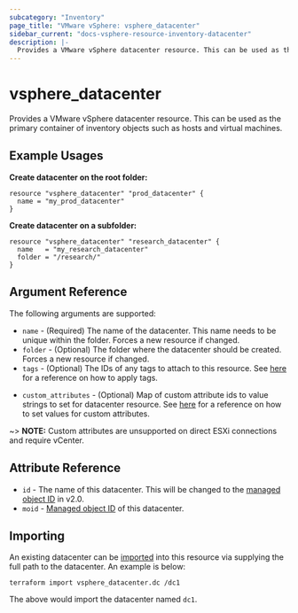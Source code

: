 ```yaml
---
subcategory: "Inventory"
page_title: "VMware vSphere: vsphere_datacenter"
sidebar_current: "docs-vsphere-resource-inventory-datacenter"
description: |-
  Provides a VMware vSphere datacenter resource. This can be used as the primary container of inventory objects such as hosts and virtual machines.
---
```


# vsphere_datacenter

Provides a VMware vSphere datacenter resource. This can be used as the primary
container of inventory objects such as hosts and virtual machines.

## Example Usages

**Create datacenter on the root folder:**

```hcl
resource "vsphere_datacenter" "prod_datacenter" {
  name = "my_prod_datacenter"
}
```

**Create datacenter on a subfolder:**

```hcl
resource "vsphere_datacenter" "research_datacenter" {
  name   = "my_research_datacenter"
  folder = "/research/"
}
```

## Argument Reference

The following arguments are supported:

* `name` - (Required) The name of the datacenter. This name needs to be unique
  within the folder. Forces a new resource if changed.
* `folder` - (Optional) The folder where the datacenter should be created.
  Forces a new resource if changed.
* `tags` - (Optional) The IDs of any tags to attach to this resource. See
  [here][docs-applying-tags] for a reference on how to apply tags.

[docs-applying-tags]: /docs/providers/vsphere/r/tag.html#using-tags-in-a-supported-resource

* `custom_attributes` - (Optional) Map of custom attribute ids to value
  strings to set for datacenter resource. See
  [here][docs-setting-custom-attributes] for a reference on how to set values
  for custom attributes.

[docs-setting-custom-attributes]: /docs/providers/vsphere/r/custom_attribute.html#using-custom-attributes-in-a-supported-resource

~> **NOTE:** Custom attributes are unsupported on direct ESXi connections
and require vCenter.

## Attribute Reference

* `id` - The name of this datacenter. This will be changed to the [managed
  object ID][docs-about-morefs] in v2.0.
* `moid` - [Managed object ID][docs-about-morefs] of this datacenter.

[docs-about-morefs]: /docs/providers/vsphere/index.html#use-of-managed-object-references-by-the-vsphere-provider

## Importing

An existing datacenter can be [imported][docs-import] into this resource
via supplying the full path to the datacenter. An example is below:

[docs-import]: /docs/import/index.html

```shell
terraform import vsphere_datacenter.dc /dc1
```

The above would import the datacenter named `dc1`.
